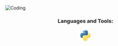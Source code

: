  <img align="center" alt="Coding" width="1280" src="[add your link 
  here](https://ibb.co/Df7FR02)">
  
<h3 align="center">Languages and Tools:</h3>
<p align="center"> <a href="https://www.python.org" target="_blank" rel="noreferrer"> <img src="https://raw.githubusercontent.com/devicons/devicon/master/icons/python/python-original.svg" alt="python" width="40" height="40"/> </a> </p>
